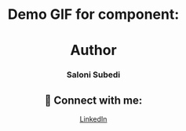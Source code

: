 <div align="center">
 
# Demo GIF for component:





 
# Author

<h3>Saloni Subedi</h3>
 
 ## 🚀 Connect with me:

 <a href = "https://www.linkedin.com/in/saloni-subedi-6939911b5/">LinkedIn</a>

</div>
